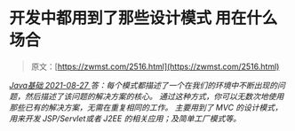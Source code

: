 <!--yml
category: 未分类
date: 0001-01-01 00:00:00
--->

# 开发中都用到了那些设计模式 用在什么场合

> 原文：[https://zwmst.com/2516.html](https://zwmst.com/2516.html)

   [ *Java基础* ](https://zwmst.com/java%e5%9f%ba%e7%a1%80)*[ <time datetime="2021-08-27T09:33:17+08:00"> 2021-08-27 </time> ](https://zwmst.com/2516.html)  答：每个模式都描述了一个在我们的环境中不断出现的问题，然后描述了该问题的解决方案的核心。
通过这种方式，你可以无数次地使用那些已有的解决方案，无需在重复相同的工作。
主要用到了 MVC 的设计模式，用来开发 JSP/Servlet或者 J2EE 的相关应用；及简单工厂模式等。*